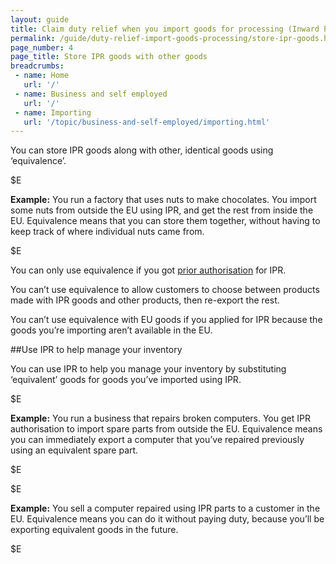 ```yaml
---
layout: guide
title: Claim duty relief when you import goods for processing (Inward Processing Relief)
permalink: /guide/duty-relief-import-goods-processing/store-ipr-goods.html
page_number: 4
page_title: Store IPR goods with other goods
breadcrumbs:
 - name: Home
   url: '/'
 - name: Business and self employed
   url: '/'
 - name: Importing
   url: '/topic/business-and-self-employed/importing.html'   
---
```

You can store IPR goods along with other, identical goods using ‘equivalence’.

$E

**Example:** You run a factory that uses nuts to make chocolates. You import some nuts from outside the EU using IPR, and get the rest from inside the EU. Equivalence means that you can store them together, without having to keep track of where individual nuts came from.

$E

You can only use equivalence if you got [prior authorisation](/guide/duty-relief-import-goods-processing/import-goods-using-ipr.html) for IPR.

You can’t use equivalence to allow customers to choose between products made with IPR goods and other products, then re-export the rest.

You can’t use equivalence with EU goods if you applied for IPR because the goods you’re importing aren’t available in the EU.

##Use IPR to help manage your inventory

You can use IPR to help you manage your inventory by substituting ‘equivalent’ goods for goods you’ve imported using IPR.

$E

**Example:** You run a business that repairs broken computers. You get IPR authorisation to import spare parts from outside the EU. Equivalence means you can immediately export a computer that you’ve repaired previously using an equivalent spare part.

$E

$E

**Example:** You sell a computer repaired using IPR parts to a customer in the EU. Equivalence means you can do it without paying duty, because you’ll be exporting equivalent goods in the future.

$E
